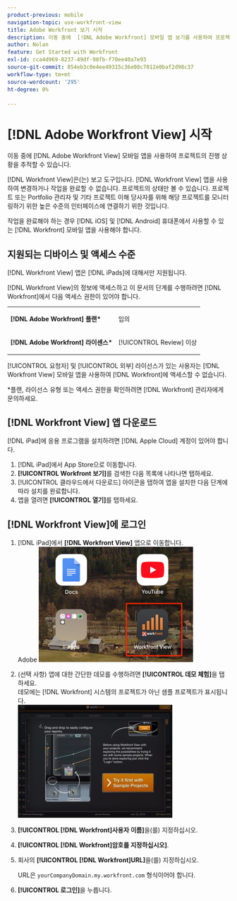 ```yaml
---
product-previous: mobile
navigation-topic: use-workfront-view
title: Adobe Workfront 보기 시작
description: 이동 중에  [!DNL Adobe Workfront] 모바일 앱 보기를 사용하여 프로젝트의 진행 상황을 추적할 수 있습니다.
author: Nolan
feature: Get Started with Workfront
exl-id: cca4d969-8237-49df-98fb-f70ee40a7e93
source-git-commit: 854eb3c0e4ee49315c36e00c7012e0baf2d98c37
workflow-type: tm+mt
source-wordcount: '295'
ht-degree: 0%

---
```


# [!DNL Adobe Workfront View] 시작

이동 중에 [!DNL Adobe Workfront View] 모바일 앱을 사용하여 프로젝트의 진행 상황을 추적할 수 있습니다.

[!DNL Workfront View]은(는) 보고 도구입니다. [!DNL Workfront View] 앱을 사용하여 변경하거나 작업을 완료할 수 없습니다. 프로젝트의 상태만 볼 수 있습니다. 프로젝트 또는 Portfolio 관리자 및 기타 프로젝트 이해 당사자를 위해 해당 프로젝트를 모니터링하기 위한 높은 수준의 인터페이스에 연결하기 위한 것입니다.

작업을 완료해야 하는 경우 [!DNL iOS] 및 [!DNL Android] 휴대폰에서 사용할 수 있는 [!DNL Workfront] 모바일 앱을 사용해야 합니다.

## 지원되는 디바이스 및 액세스 수준

[!DNL Workfront View] 앱은 [!DNL iPads]에 대해서만 지원됩니다.

[!DNL Workfront View]의 정보에 액세스하고 이 문서의 단계를 수행하려면 [!DNL Workfront]에서 다음 액세스 권한이 있어야 합니다.

<table style="table-layout:auto"> 
 <col> 
 </col> 
 <col> 
 </col> 
 <tbody> 
  <tr> 
   <td role="rowheader"><strong>[!DNL Adobe Workfront] 플랜*</strong></td> 
   <td> <p>임의</p> </td> 
  </tr> 
  <tr> 
   <td role="rowheader"><strong>[!DNL Adobe Workfront] 라이센스*</strong></td> 
   <td> <p>[!UICONTROL Review] 이상</p> </td> 
  </tr> 
 </tbody> 
</table>

[!UICONTROL 요청자] 및 [!UICONTROL 외부] 라이선스가 있는 사용자는 [!DNL Workfront View] 모바일 앱을 사용하여 [!DNL Workfront]에 액세스할 수 없습니다.

&#42;플랜, 라이선스 유형 또는 액세스 권한을 확인하려면 [!DNL Workfront] 관리자에게 문의하세요.

## [!DNL Workfront View] 앱 다운로드

[!DNL iPad]에 응용 프로그램을 설치하려면 [!DNL Apple Cloud] 계정이 있어야 합니다.

1. [!DNL iPad]에서 App Store으로 이동합니다.
1. **[!UICONTROL Workfront 보기]**&#x200B;를 검색한 다음 목록에 나타나면 탭하세요.
1. [!UICONTROL 클라우드에서 다운로드] 아이콘을 탭하여 앱을 설치한 다음 단계에 따라 설치를 완료합니다.
1. 앱을 열려면 **[!UICONTROL 열기]**&#x200B;를 탭하세요.

## [!DNL Workfront View]에 로그인

1. [!DNL iPad]에서 **[!DNL Workfront View]** 앱으로 이동합니다.\
   Adobe ![workfront_view_app_png](assets/workfront-view-app-adobe-350x261.png)

1. (선택 사항) 앱에 대한 간단한 데모를 수행하려면 **[!UICONTROL 데모 체험]**&#x200B;을 탭하세요.\
   데모에는 [!DNL Workfront] 시스템의 프로젝트가 아닌 샘플 프로젝트가 표시됩니다.\
   ![[!DNL workfront_view_demo].jpg](assets/workfront-view-demo-350x256.jpg)

1. **[!UICONTROL [!DNL Workfront]사용자 이름]**&#x200B;을(를) 지정하십시오.
1. **[!UICONTROL [!DNL Workfront]암호를 지정하십시오]**.
1. 회사의 **[!UICONTROL [!DNL Workfront]URL]**&#x200B;을(를) 지정하십시오.

   URL은 `yourCompanyDomain.my.workfront.com` 형식이어야 합니다.

1. **[!UICONTROL 로그인]**&#x200B;을 누릅니다.
